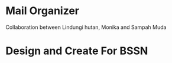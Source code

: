 # Mail Organizer
Collaboration between Lindungi hutan, Monika and Sampah Muda

# Design and Create For BSSN

